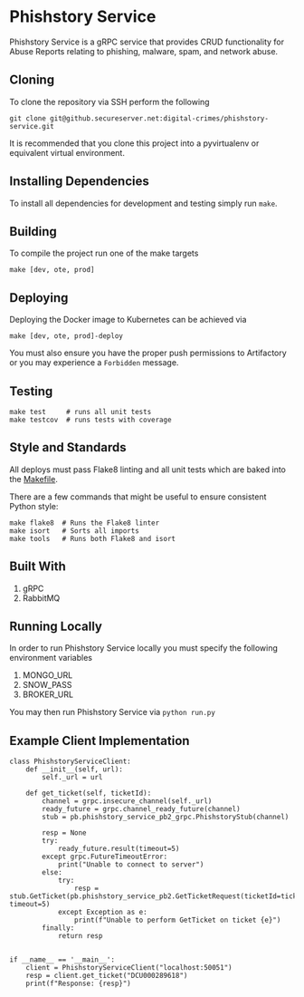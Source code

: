 # Phishstory Service

Phishstory Service is a gRPC service that provides CRUD functionality for Abuse Reports relating to phishing, malware, spam, and network abuse.

## Cloning
To clone the repository via SSH perform the following
```
git clone git@github.secureserver.net:digital-crimes/phishstory-service.git
```

It is recommended that you clone this project into a pyvirtualenv or equivalent virtual environment.

## Installing Dependencies
To install all dependencies for development and testing simply run `make`.

## Building
To compile the project run one of the make targets

```
make [dev, ote, prod]
```


## Deploying
Deploying the Docker image to Kubernetes can be achieved via
```
make [dev, ote, prod]-deploy
```
You must also ensure you have the proper push permissions to Artifactory or you may experience a `Forbidden` message.

## Testing
```
make test     # runs all unit tests
make testcov  # runs tests with coverage
```

## Style and Standards
All deploys must pass Flake8 linting and all unit tests which are baked into the [Makefile](Makfile).

There are a few commands that might be useful to ensure consistent Python style:

```
make flake8  # Runs the Flake8 linter
make isort   # Sorts all imports
make tools   # Runs both Flake8 and isort
```

## Built With
1. gRPC
2. RabbitMQ


## Running Locally
In order to run Phishstory Service locally you must specify the following environment variables
1. MONGO_URL
2. SNOW_PASS
3. BROKER_URL

You may then run Phishstory Service via `python run.py`


## Example Client Implementation
```
class PhishstoryServiceClient:
    def __init__(self, url):
        self._url = url

    def get_ticket(self, ticketId):
        channel = grpc.insecure_channel(self._url)
        ready_future = grpc.channel_ready_future(channel)
        stub = pb.phishstory_service_pb2_grpc.PhishstoryStub(channel)

        resp = None
        try:
            ready_future.result(timeout=5)
        except grpc.FutureTimeoutError:
            print("Unable to connect to server")
        else:
            try:
                resp = stub.GetTicket(pb.phishstory_service_pb2.GetTicketRequest(ticketId=ticketId), timeout=5)
            except Exception as e:
                print(f"Unable to perform GetTicket on ticket {e}")
        finally:
            return resp


if __name__ == '__main__':
    client = PhishstoryServiceClient("localhost:50051")
    resp = client.get_ticket("DCU000289618")
    print(f"Response: {resp}")
```
